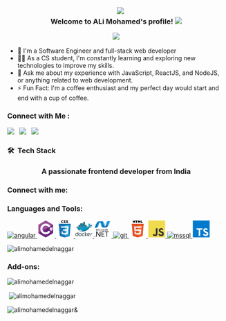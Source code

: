 
<img width="250" align="right" src="https://c.tenor.com/_DOBjnGspYAAAAAM/code-coding.gif">

<h3 align="center">
  Welcome to ALi Mohamed's profile!
  <img src="https://media.giphy.com/media/hvRJCLFzcasrR4ia7z/giphy.gif" width="28">
</h3>

<!-- Typing SVG by DenverCoder1 - https://github.com/DenverCoder1/readme-typing-svg -->
<p align="center">
  <a href="https://github.com/DenverCoder1/readme-typing-svg"><img src="https://readme-typing-svg.herokuapp.com/?lines=Full-Stack%20Web%20Developer;Always%20learning%20new%20things;&font=Fira%20Code&center=true&width=440&height=45&color=f75c7e&vCenter=true&size=22"></a>
</p> 

- 🏢 I'm a Software Engineer and full-stack web developer
- 👨‍💻 As a CS student, I'm constantly learning and exploring new technologies to improve my skills.
- 💬 Ask me about my experience with JavaScript, ReactJS, and NodeJS, or anything related to web development.
- ⚡ Fun Fact: I'm a coffee enthusiast and my perfect day would start and end with a cup of coffee.

### Connect with Me :

<a href="https://www.linkedin.com/in/ali-mohamed-47983922a/" target="_blank"><img src="https://img.shields.io/badge/-Ali%20Mohamed-0077B5?style=for-the-badge&logo=Linkedin&style=flat-square&logoColor=white"/></a> &nbsp;
<a href="https://t.me/alimohamedelnaggar" target="_blank"><img src="https://img.shields.io/badge/-Ali%20Mohamed-0077B5?style=for-the-badge&logo=Telegram&style=flat&logoColor=wight"/></a> &nbsp;
<a href="https://www.facebook.com/profile.php?id=100010735111198" target="_blank"><img src="https://img.shields.io/badge/-Ali%20Mohamed-0077B5?style=for-the-badge&logo=facebook&style=flat-square&logoColor=white"/></a> 
### 🛠 &nbsp;Tech Stack

<h3 align="center">A passionate frontend developer from India</h3>

<h3 align="left">Connect with me:</h3>
<p align="left">
</p>

<h3 align="left">Languages and Tools:</h3>
<p align="left"> <a href="https://angular.io" target="_blank" rel="noreferrer"> <img src="https://angular.io/assets/images/logos/angular/angular.svg" alt="angular" width="40" height="40"/> </a> <a href="https://www.w3schools.com/cs/" target="_blank" rel="noreferrer"> <img src="https://raw.githubusercontent.com/devicons/devicon/master/icons/csharp/csharp-original.svg" alt="csharp" width="40" height="40"/> </a> <a href="https://www.w3schools.com/css/" target="_blank" rel="noreferrer"> <img src="https://raw.githubusercontent.com/devicons/devicon/master/icons/css3/css3-original-wordmark.svg" alt="css3" width="40" height="40"/> </a> <a href="https://www.docker.com/" target="_blank" rel="noreferrer"> <img src="https://raw.githubusercontent.com/devicons/devicon/master/icons/docker/docker-original-wordmark.svg" alt="docker" width="40" height="40"/> </a> <a href="https://dotnet.microsoft.com/" target="_blank" rel="noreferrer"> <img src="https://raw.githubusercontent.com/devicons/devicon/master/icons/dot-net/dot-net-original-wordmark.svg" alt="dotnet" width="40" height="40"/> </a> <a href="https://git-scm.com/" target="_blank" rel="noreferrer"> <img src="https://www.vectorlogo.zone/logos/git-scm/git-scm-icon.svg" alt="git" width="40" height="40"/> </a> <a href="https://www.w3.org/html/" target="_blank" rel="noreferrer"> <img src="https://raw.githubusercontent.com/devicons/devicon/master/icons/html5/html5-original-wordmark.svg" alt="html5" width="40" height="40"/> </a> <a href="https://developer.mozilla.org/en-US/docs/Web/JavaScript" target="_blank" rel="noreferrer"> <img src="https://raw.githubusercontent.com/devicons/devicon/master/icons/javascript/javascript-original.svg" alt="javascript" width="40" height="40"/> </a> <a href="https://www.microsoft.com/en-us/sql-server" target="_blank" rel="noreferrer"> <img src="https://www.svgrepo.com/show/303229/microsoft-sql-server-logo.svg" alt="mssql" width="40" height="40"/> </a> <a href="https://www.typescriptlang.org/" target="_blank" rel="noreferrer"> <img src="https://raw.githubusercontent.com/devicons/devicon/master/icons/typescript/typescript-original.svg" alt="typescript" width="40" height="40"/> </a> </p>





<p align="left"> <img src="https://komarev.com/ghpvc/?username=alimohamedelnaggar&label=Profile%20views&color=0e75b6&style=flat" alt="alimohamedelnaggar" /> </p>

<h3 align="left">Add-ons:</h3>
<p align="left">
</p>

<p><img align="left" src="https://github-readme-stats.vercel.app/api/top-langs?username=alimohamedelnaggar&show_icons=true&locale=en&layout=compact" alt="alimohamedelnaggar" /></p> &nbsp;      
<p>&nbsp;<img align="center" src="https://github-readme-stats.vercel.app/api?username=alimohamedelnaggar&show_icons=true&locale=en" alt="alimohamedelnaggar" /></p>

<p><img align="center" src="https://github-readme-streak-stats.herokuapp.com/?user=alimohamedelnaggar&" alt="alimohamedelnaggar&" color="black"/></p>





